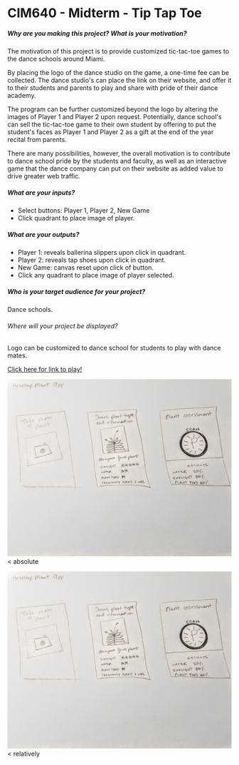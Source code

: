# CIM640 - Midterm - Tip Tap Toe

##### Why are you making this project? What is your motivation?
The motivation of this project is to provide customized tic-tac-toe games
to the dance schools around Miami.

By placing the logo of the dance studio on the game, a one-time fee can be collected. The dance studio's can place the link on their website, and offer it to their students and parents to play and share with pride of their dance academy.

The program can be further customized beyond the logo by altering the images of Player 1 and Player 2 upon request. Potentially, dance school's can sell the tic-tac-toe game to their own student by offering to put the student's faces as Player 1 and Player 2 as a gift at the end of the year recital from parents.

There are many possibilities, however, the overall motivation is to contribute to dance school pride by the students and faculty, as well as an interactive game that the dance company can put on their website as added value to drive greater web traffic.

##### What are your inputs?
* Select buttons: Player 1, Player 2, New Game
* Click quadrant to place image of player.

##### What are your outputs?
* Player 1: reveals ballerina slippers upon click in quadrant.
* Player 2: reveals tap shoes upon click in quadrant.
* New Game: canvas reset upon click of button.
* Click any quadrant to place image of player selected.

##### Who is your target audience for your project?
Dance schools.

###### Where will your project be displayed?
Logo can be customized to dance school for students to
play with dance mates.

[Click here for link to play!](http://www.google.com)

![impossible app](https://github.com/vevagency/cim-640/blob/master/hw/impossible-sketch.jpg) < absolute

![impossible app](hw/impossible-sketch.jpg) < relatively
